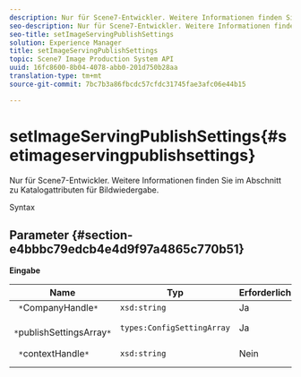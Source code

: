 ```yaml
---
description: Nur für Scene7-Entwickler. Weitere Informationen finden Sie im Abschnitt zu Katalogattributen für Bildwiedergabe.
seo-description: Nur für Scene7-Entwickler. Weitere Informationen finden Sie im Abschnitt zu Katalogattributen für Bildwiedergabe.
seo-title: setImageServingPublishSettings
solution: Experience Manager
title: setImageServingPublishSettings
topic: Scene7 Image Production System API
uuid: 16fc8600-8b04-4078-abb0-201d750b28aa
translation-type: tm+mt
source-git-commit: 7bc7b3a86fbcdc57cfdc31745fae3afc06e44b15

---
```



# setImageServingPublishSettings{#setimageservingpublishsettings}

Nur für Scene7-Entwickler. Weitere Informationen finden Sie im Abschnitt zu Katalogattributen für Bildwiedergabe.

Syntax

## Parameter {#section-e4bbbc79edcb4e4d9f97a4865c770b51}

**Eingabe**

| Name | Typ | Erforderlich | Beschreibung |
|---|---|---|---|
| ` *`CompanyHandle`*` | `xsd:string` | Ja | Firma Handle. |
| ` *`publishSettingsArray`*` | `types:ConfigSettingArray` | Ja | Nur für Scene7-Entwickler. |
| ` *`contextHandle`*` | `xsd:string` | Nein | Behandeln Sie den Veröffentlichungskontext. |

